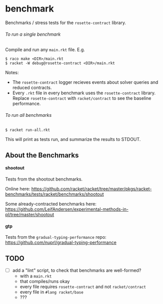 benchmark
===

Benchmarks / stress tests for the `rosette-contract` library.

###### To run a single benchmark

Compile and run any `main.rkt` file.
E.g.

```
$ raco make <DIR>/main.rkt
$ racket -W debug@rosette-contract <DIR>/main.rkt
```

Notes:
- The `rosette-contract` logger recieves events about solver queries and reduced contracts.
- Every `.rkt` file in every benchmark uses the `rosette-contract` library.
  Replace `rosette-contract` with `racket/contract` to see the baseline performance.


###### To run all benchmarks

```
$ racket run-all.rkt
```

This will print as tests run, and summarize the results to STDOUT.


About the Benchmarks
---

#### shootout

Tests from the shootout benchmarks.

Online here:
https://github.com/racket/racket/tree/master/pkgs/racket-benchmarks/tests/racket/benchmarks/shootout

Some already-contracted benchmarks here:
https://github.com/LeifAndersen/experimental-methods-in-pl/tree/master/shootout


#### gtp

Tests from the `gradual-typing-performance` repo:
https://github.com/nuprl/gradual-typing-performance


TODO
---

- [ ] add a "lint" script, to check that benchmarks are well-formed?
  - with a `main.rkt`
  - that compiles/runs okay
  - every file requires `rosette-contract` and not `racket/contract`
  - every file in `#lang racket/base`
  - ???
